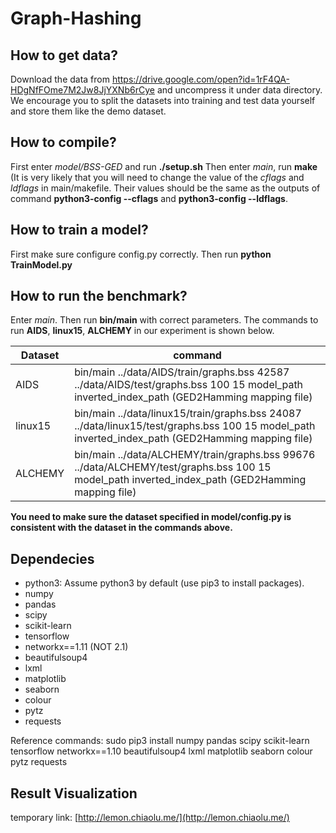 # Graph-Hashing

## How to get data?

Download the data from https://drive.google.com/open?id=1rF4QA-HDgNfFOme7M2Jw8JjYXNb6rCye and uncompress it under data directory. We encourage you to split the datasets into training and test data yourself and store them like the demo dataset.

## How to compile?

First enter *model/BSS-GED* and run **./setup.sh** 
Then enter *main*, run **make**
(It is very likely that you will need to change the value of the *cflags* and *ldflags* in main/makefile. Their values should be the same as the outputs of command **python3-config --cflags** and **python3-config --ldflags**.

## How to train a model?

First make sure configure config.py correctly. Then run **python TrainModel.py**

## How to run the benchmark?

Enter *main*.
Then run **bin/main** with correct parameters. The commands to run **AIDS**, **linux15**, **ALCHEMY** in our experiment is shown below.

Dataset | command
--------|---------
AIDS | bin/main ../data/AIDS/train/graphs.bss 42587 ../data/AIDS/test/graphs.bss 100 15 model_path inverted_index_path (GED2Hamming mapping file)
linux15 | bin/main ../data/linux15/train/graphs.bss 24087 ../data/linux15/test/graphs.bss 100 15 model_path inverted_index_path (GED2Hamming mapping file)
ALCHEMY | bin/main ../data/ALCHEMY/train/graphs.bss 99676 ../data/ALCHEMY/test/graphs.bss 100 15 model_path inverted_index_path (GED2Hamming mapping file)

**You need to make sure the dataset specified in model/config.py is consistent with the dataset in the commands above.**

## Dependecies
* python3: Assume python3 by default (use pip3 to install packages).
* numpy
* pandas
* scipy
* scikit-learn
* tensorflow
* networkx==1.11 (NOT 2.1)
* beautifulsoup4
* lxml
* matplotlib
* seaborn
* colour
* pytz
* requests

Reference commands: sudo pip3 install numpy pandas scipy scikit-learn tensorflow networkx==1.10 beautifulsoup4 lxml matplotlib seaborn colour pytz requests

## Result Visualization
temporary link: [http://lemon.chiaolu.me/](http://lemon.chiaolu.me/)

